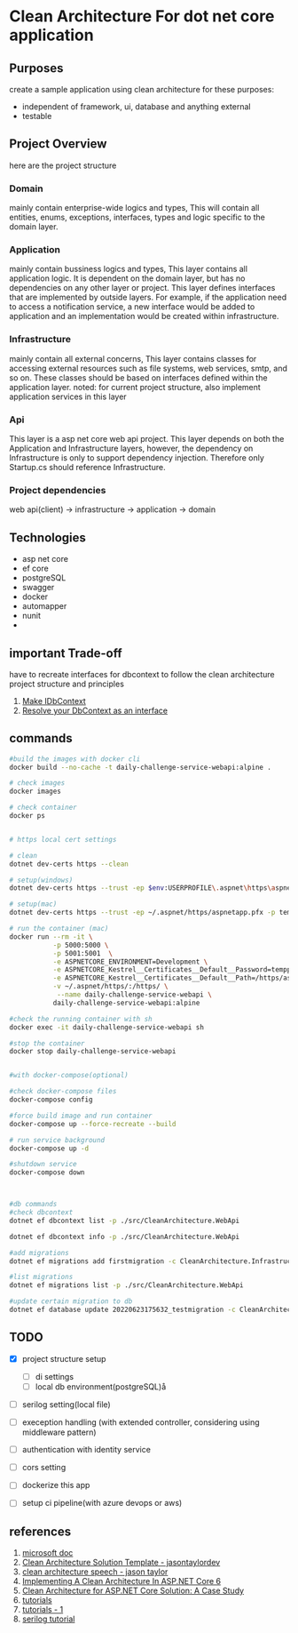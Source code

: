 # Clean Architecture For dot net core application

## Purposes
create a sample application using clean architecture for these purposes: 
 * independent of framework, ui, database and anything external
 * testable


## Project Overview
here are the project structure

### Domain
mainly contain enterprise-wide logics and types,
This will contain all entities, enums, exceptions, interfaces, types and logic specific to the domain layer. 

### Application
mainly contain bussiness logics and types,
This layer contains all application logic. It is dependent on the domain layer, but has no dependencies on any other layer or project. This layer defines interfaces that are implemented by outside layers. For example, if the application need to access a notification service, a new interface would be added to application and an implementation would be created within infrastructure.

### Infrastructure
mainly contain all external concerns,
This layer contains classes for accessing external resources such as file systems, web services, smtp, and so on. These classes should be based on interfaces defined within the application layer.
noted: for current project structure, also implement application services in this layer

### Api
This layer is a asp net core web api project. This layer depends on both the Application and Infrastructure layers, however, the dependency on Infrastructure is only to support dependency injection. Therefore only Startup.cs should reference Infrastructure.

### Project dependencies
web api(client) -> infrastructure -> application -> domain


## Technologies
* asp net core 
* ef core
* postgreSQL
* swagger
* docker
* automapper
* nunit
* 


## important Trade-off
have to recreate interfaces for dbcontext to follow the clean architecture project structure and principles
1. [Make IDbContext](https://github.com/dotnet/efcore/issues/16470)
2. [Resolve your DbContext as an interface](https://www.jerriepelser.com/blog/resolve-dbcontext-as-interface-in-aspnet5-ioc-container/)


## commands
``` bash
#build the images with docker cli
docker build --no-cache -t daily-challenge-service-webapi:alpine .

# check images
docker images

# check container
docker ps


# https local cert settings

# clean
dotnet dev-certs https --clean

# setup(windows)
dotnet dev-certs https --trust -ep $env:USERPROFILE\.aspnet\https\aspnetapp.pfx -p SECRETPASSWORD

# setup(mac)
dotnet dev-certs https --trust -ep ~/.aspnet/https/aspnetapp.pfx -p temppassword

# run the container (mac)
docker run --rm -it \
           -p 5000:5000 \
           -p 5001:5001  \
           -e ASPNETCORE_ENVIRONMENT=Development \
           -e ASPNETCORE_Kestrel__Certificates__Default__Password=temppassword \
           -e ASPNETCORE_Kestrel__Certificates__Default__Path=/https/aspnetapp.pfx \
           -v ~/.aspnet/https/:/https/ \
            --name daily-challenge-service-webapi \
           daily-challenge-service-webapi:alpine

#check the running container with sh
docker exec -it daily-challenge-service-webapi sh

#stop the container
docker stop daily-challenge-service-webapi


#with docker-compose(optional)

#check docker-compose files
docker-compose config

#force build image and run container 
docker-compose up --force-recreate --build 

# run service background
docker-compose up -d

#shutdown service 
docker-compose down



#db commands
#check dbcontext
dotnet ef dbcontext list -p ./src/CleanArchitecture.WebApi

dotnet ef dbcontext info -p ./src/CleanArchitecture.WebApi

#add migrations 
dotnet ef migrations add firstmigration -c CleanArchitecture.Infrastructure.Persistence.TodoListDBContext -s ./src/CleanArchitecture.WebApi/CleanArchitecture.WebApi.csproj -p ./src/CleanArchitecture.Infrastructure/CleanArchitecture.Infrastructure.csproj -o Persistence/Migrations 

#list migrations 
dotnet ef migrations list -p ./src/CleanArchitecture.WebApi

#update certain migration to db
dotnet ef database update 20220623175632_testmigration -c CleanArchitecture.Infrastructure.Persistence.TodoListDBContext -s ./src/CleanArchitecture.WebApi/CleanArchitecture.WebApi.csproj -p ./src/CleanArchitecture.Infrastructure/CleanArchitecture.Infrastructure.csproj
```

## TODO 
- [X] project structure setup
  - [ ] di settings
  - [ ] local db environment(postgreSQL)å
- [ ] serilog setting(local file) 
- [ ] exeception handling (with extended controller, considering using middleware pattern)
- [ ] authentication with identity service
- [ ] cors setting
- [ ] dockerize this app
- [ ] setup ci pipeline(with azure devops or aws)


## references
1. [microsoft doc](https://docs.microsoft.com/en-us/dotnet/architecture/modern-web-apps-azure/common-web-application-architectures)
2. [Clean Architecture Solution Template - jasontaylordev](https://github.com/jasontaylordev/CleanArchitecture/tree/netcore3.1)
3. [clean architecture speech - jason taylor](https://www.youtube.com/watch?v=dK4Yb6-LxAk)
4. [Implementing A Clean Architecture In ASP.NET Core 6](https://www.c-sharpcorner.com/article/implementing-a-clean-architecture-in-asp-net-core-6/)
5. [Clean Architecture for ASP.NET Core Solution: A Case Study](https://blog.ndepend.com/clean-architecture-for-asp-net-core-solution/)
6. [tutorials](https://www.c-sharpcorner.com/article/implementing-cqrs-and-mediator-patterns-with-asp-net-core-web-api/)
7. [tutorials - 1](https://code-maze.com/cqrs-mediatr-in-aspnet-core/)
8. [serilog tutorial](https://blog.miniasp.com/post/2021/11/29/How-to-use-Serilog-with-NET-6)
